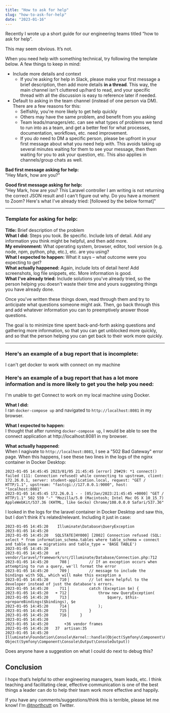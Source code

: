 ```yaml
---
title: "How to ask for help"
slug: "how-to-ask-for-help"
date: "2023-01-16"
---
```


Recently I wrote up a short guide for our engineering teams titled “how to ask for help”.

This may seem obvious. It’s not.

When you need help with something technical, try following the template below. A few things to keep in mind:

- Include more details and context
  - If you're asking for help in Slack, please make your first message a brief description, then add more details **in a thread**. This way, the main channel isn't cluttered up/hard to read, and your specific thread with all the discussion is easy to reference later if needed.
- Default to asking in the team channel (instead of one person via DM). There are a few reasons for this:
  - Selfishly, you're more likely to get help quickly
  - Others may have the same problem, and benefit from you asking
  - Team leads/managers/etc. can see what types of problems we tend to run into as a team, and get a better feel for what processes, documentation, workflows, etc. need improvement.
  - If you _do_ need to DM a specific person, please be upfront in your first message about what you need help with. This avoids taking up several minutes waiting for them to see your message, then them waiting for you to ask your question, etc. This also applies in channels/group chats as well.

**Bad first message asking for help:**  
"Hey Mark, how are you?"

**Good first message asking for help:**  
"Hey Mark, how are you? This Laravel controller I am writing is not returning the correct JSON result and I can't figure out why. Do you have a moment to Zoom? Here's what I've already tried: [followed by the below format]"

---

### Template for asking for help:

**Title:** Brief description of the problem  
**What I did:** Steps you took. Be specific. Include lots of detail. Add any information you think might be helpful, and then add more.  
**My environment:** What operating system, browser, editor, tool version (e.g. node, npm, python, php, etc.), etc. are you using?  
**What I expected to happen:** What it says – what outcome were you expecting to get?  
**What actually happened:** Again, include lots of detail here! Add screenshots, log file snippets, etc. More information is good.  
**What I've already tried:** Include solutions you've already tried, so the person helping you doesn't waste their time and yours suggesting things you have already done.

Once you've written these things down, read through them and try to anticipate what questions someone might ask. Then, go back through this and add whatever information you can to preemptively answer those questions.

The goal is to minimize time spent back-and-forth asking questions and gathering more information, so that you can get unblocked more quickly, and so that the person helping you can get back to their work more quickly.

---

### Here's an example of a bug report that is incomplete:

I can't get docker to work with connect on my machine

### Here's an example of a bug report that has a lot more information and is more likely to get you the help you need:

I'm unable to get Connect to work on my local machine using Docker.

**What I did:**  
I ran `docker-compose up` and navigated to `http://localhost:8081` in my browser.

**What I expected to happen:**  
I thought that after running `docker-compose up`, I would be able to see the connect application at http://localhost:8081 in my browser.

**What actually happened:**  
When I nagivate to `http://localhost:8081`, I see a "502 Bad Gateway" error page. When this happens, I see these two lines in the logs of the nginx container in Docker Desktop:

```
2023-01-05 14:45:45 2023/01/05 21:45:45 [error] 29#29: *1 connect() failed (111: Connection refused) while connecting to upstream, client: 172.26.0.1, server: student-application.local, request: "GET / HTTP/1.1", upstream: "fastcgi://127.0.0.1:9000", host: "localhost:8081"
2023-01-05 14:45:45 172.26.0.1 - - [05/Jan/2023:21:45:45 +0000] "GET / HTTP/1.1" 502 559 "-" "Mozilla/5.0 (Macintosh; Intel Mac OS X 10_15_7) AppleWebKit/537.36 (KHTML, like Gecko) Chrome/108.0.0.0 Safari/537.36"
```

I looked in the logs for the laravel container in Docker Desktop and saw this, but I don't think it's related/relevant. Including it just in case:

```
2023-01-05 14:45:20    Illuminate\Database\QueryException
2023-01-05 14:45:20
2023-01-05 14:45:20   SQLSTATE[HY000] [2002] Connection refused (SQL: select * from information_schema.tables where table_schema = connect and table_name = migrations and table_type = 'BASE TABLE')
2023-01-05 14:45:20
2023-01-05 14:45:20   at vendor/laravel/framework/src/Illuminate/Database/Connection.php:712
2023-01-05 14:45:20     708▕         // If an exception occurs when attempting to run a query, we'll format the error
2023-01-05 14:45:20     709▕         // message to include the bindings with SQL, which will make this exception a
2023-01-05 14:45:20     710▕         // lot more helpful to the developer instead of just the database's errors.
2023-01-05 14:45:20     711▕         catch (Exception $e) {
2023-01-05 14:45:20   ➜ 712▕             throw new QueryException(
2023-01-05 14:45:20     713▕                 $query, $this->prepareBindings($bindings), $e
2023-01-05 14:45:20     714▕             );
2023-01-05 14:45:20     715▕         }
2023-01-05 14:45:20     716▕     }
2023-01-05 14:45:20
2023-01-05 14:45:20       +36 vendor frames
2023-01-05 14:45:20   37  artisan:35
2023-01-05 14:45:20       Illuminate\Foundation\Console\Kernel::handle(Object(Symfony\Component\Console\Input\ArgvInput), Object(Symfony\Component\Console\Output\ConsoleOutput))
```

Does anyone have a suggestion on what I could do next to debug this?

## Conclusion

I hope that’s helpful to other engineering managers, team leads, etc. I think teaching and facilitating clear, effective communication is one of the best things a leader can do to help their team work more effective and happily.

If you have any comments/suggestions/think this is terrible, please let me know! I'm [@tnorthcutt](https://twitter.com/tnorthcutt) on Twitter.
